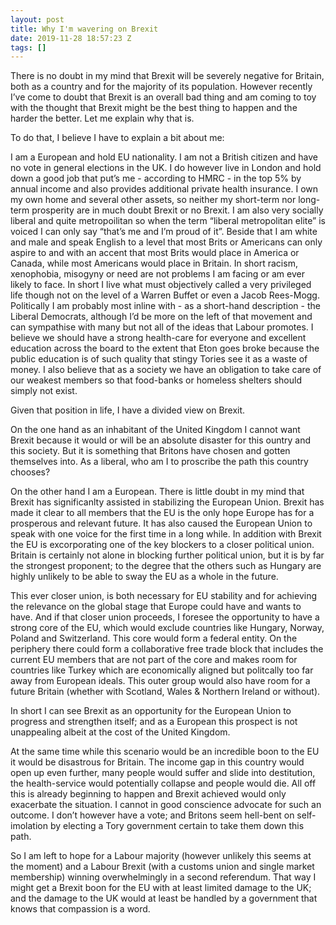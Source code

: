 ```yaml
---
layout: post
title: Why I'm wavering on Brexit
date: 2019-11-28 18:57:23 Z
tags: []
---
```

There is no doubt in my mind that Brexit will be severely negative for Britain, both as a country and for the majority of its population. However recently I’ve come to doubt that Brexit is an overall bad thing and am coming to toy with the thought that Brexit might be the best thing to happen and the harder the better. Let me explain why that is.

To do that, I believe I have to explain a bit about me:

I am a European and hold EU nationality. I am not a British citizen and have no vote in general elections in the UK. I do however live in London and hold down a good job that put’s me - according to HMRC - in the top 5% by annual income and also provides additional private health insurance. I own my own home and several other assets, so neither my short-term nor long-term prosperity are in much doubt Brexit or no Brexit. I am also very socially liberal and quite metropoilitan so when the term “liberal metropolitan elite” is voiced I can only say “that’s me and I’m proud of it”. Beside that I am white and male and speak English to a level that most Brits or Americans can only aspire to and with an accent that most Brits would place in America or Canada, while most Americans would place in Britain. In short racism, xenophobia, misogyny or need are not problems I am facing or am ever likely to face. In short I live what must objectively called a very privileged life though not on the level of a Warren Buffet or even a Jacob Rees-Mogg. Politically I am probably most inline with - as a short-hand description - the Liberal Democrats, although I’d be more on the left of that movement and can sympathise with many but not all of the ideas that Labour promotes. I believe we should have a strong health-care for everyone and excellent education across the board to the extent that Eton goes broke because the public education is of such quality that stingy Tories see it as a waste of money. I also believe that as a society we have an obligation to take care of our weakest members so that food-banks or homeless shelters should simply not exist.

Given that position in life, I have a divided view on Brexit.

On the one hand as an inhabitant of the United Kingdom I cannot want Brexit because it would or will be an absolute disaster for this ountry and this society. But it is something that Britons have chosen and gotten themselves into. As a liberal, who am I to proscribe the path this country chooses?

On the other hand I am a European. There is little doubt in my mind that Brexit has significanlty assisted in stabilizing the European Union. Brexit has made it clear to all members that the EU is the only hope Europe has for a prosperous and relevant future. It has also caused the European Union to speak with one voice for the first time in a long while. In addition with Brexit the EU is excorporating one of the key blockers to a closer political union. Britain is certainly not alone in blocking further political union, but it is by far the strongest proponent; to the degree that the others such as Hungary are highly unlikely to be able to sway the EU as a whole in the future.

This ever closer union, is both necessary for EU stability and for achieving the relevance on the global stage that Europe could have and wants to have. And if that closer union proceeds, I foresee the opportunity to have a strong core of the EU, which would exclude countries like Hungary, Norway, Poland and Switzerland. This core would form a federal entity. On the periphery there could form a collaborative free trade block that includes the current EU members that are not part of the core and makes room for countries like Turkey which are economically aligned but politcally too far away from European ideals. This outer group would also have room for a future Britain (whether with Scotland, Wales & Northern Ireland or without).

In short I can see Brexit as an opportunity for the European Union to progress and strengthen itself; and as a European this prospect is not unappealing albeit at the cost of the United Kingdom.

At the same time while this scenario would be an incredible boon to the EU it would be disastrous for Britain. The income gap in this country would open up even further, many people would suffer and slide into destitution, the health-service would potentially collapse and people would die. All off this is already beginning to happen and Brexit achieved would only exacerbate the situation. I cannot in good conscience advocate for such an outcome. I don’t however have a vote; and Britons seem hell-bent on self-imolation by electing a Tory government certain to take them down this path.

So I am left to hope for a Labour majority (however unlikely this seems at the moment) and a Labour Brexit (with a customs union and single market membership) winning overwhelmingly in a second referendum. That way I might get a Brexit boon for the EU with at least limited damage to the UK; and the damage to the UK would at least be handled by a government that knows that compassion is a word.
